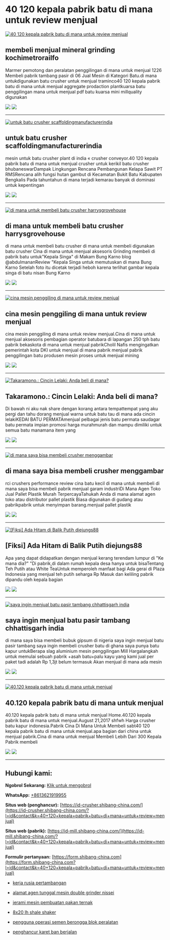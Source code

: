 # 40 120 kepala pabrik batu di mana untuk review menjual

<a href="https://swt.shibang-china.com/?l=id&img&k=40+120+kepala+pabrik+batu+di+mana+untuk+review+menjual" target="_blank">![40 120 kepala pabrik batu di mana untuk review menjual](http://static.shibang-china.com/all-800x300/1275.jpg)</a>

## membeli menjual mineral grinding kochimetrorailfo
Marmer pemotong dan peralatan penggilingan di mana untuk menjual 1226 Membeli pabrik tambang pasir di 06 Jual Mesin di Kategori Batu.di mana untukdigunakan batu crusher untuk menjual traminco40 120 kepala pabrik batu di mana untuk menjual aggregate prodaction plantkuarsa batu penggilingan mana untuk menjual pdf batu kuarsa mini millquality digunakan


<a href="https://whatsapp.shibangsoft.com/WhatsApp.php" target="_blank" title="WhatsApp">![](http://static.shibang-china.com/icon/whatsapp.png)</a> <a href="https://swt.shibang-china.com/?l=id&icon&k=40+120+kepala+pabrik+batu+di+mana+untuk+review+menjual" target="_blank">![](http://static.shibang-china.com/icon/chat-id.png)</a>

---

<a href="https://swt.shibang-china.com/?l=id&img&k=40+120+kepala+pabrik+batu+di+mana+untuk+review+menjual" target="_blank">![untuk batu crusher scaffoldingmanufacturerindia](http://static.shibang-china.com/all-800x300/240.jpg)</a>

## untuk batu crusher scaffoldingmanufacturerindia
mesin untuk batu crusher plant di india « crusher conveyor.40 120 kepala pabrik batu di mana untuk menjual crusher untuk kerikil batu crusher bhubaneswarDampak Lingkungan Rencana Pembangunan Kelapa Sawit PT RMSRencana alih fungsi hutan gambut di Kecamatan Bukit Batu Kabupaten Bengkalis Pada tahuntahun di mana terjadi kemarau banyak di dominasi untuk kepentingan


<a href="https://whatsapp.shibangsoft.com/WhatsApp.php" target="_blank" title="WhatsApp">![](http://static.shibang-china.com/icon/whatsapp.png)</a> <a href="https://swt.shibang-china.com/?l=id&icon&k=40+120+kepala+pabrik+batu+di+mana+untuk+review+menjual" target="_blank">![](http://static.shibang-china.com/icon/chat-id.png)</a>

---

<a href="https://swt.shibang-china.com/?l=id&img&k=40+120+kepala+pabrik+batu+di+mana+untuk+review+menjual" target="_blank">![di mana untuk membeli batu crusher harrysgrovehouse](http://static.shibang-china.com/all-800x300/1407.jpg)</a>

## di mana untuk membeli batu crusher harrysgrovehouse
di mana untuk membeli batu crusher di mana untuk membeli digunakan batu crusher Cina di mana untuk menjual aksesoris Grinding membeli di pabrik batu untuk"Kepala Singa" di Makam Bung Karno blog @abdulmananReview "Kepala Singa untuk memutuskan di mana Bung Karno Setelah foto itu dicetak terjadi heboh karena terlihat gambar kepala singa di batu nisan Bung Karno


<a href="https://whatsapp.shibangsoft.com/WhatsApp.php" target="_blank" title="WhatsApp">![](http://static.shibang-china.com/icon/whatsapp.png)</a> <a href="https://swt.shibang-china.com/?l=id&icon&k=40+120+kepala+pabrik+batu+di+mana+untuk+review+menjual" target="_blank">![](http://static.shibang-china.com/icon/chat-id.png)</a>

---

<a href="https://swt.shibang-china.com/?l=id&img&k=40+120+kepala+pabrik+batu+di+mana+untuk+review+menjual" target="_blank">![cina mesin penggiling di mana untuk review menjual](http://static.shibang-china.com/all-800x300/602.jpg)</a>

## cina mesin penggiling di mana untuk review menjual
cina mesin penggiling di mana untuk review menjual.Cina di mana untuk menjual aksesoris pembagian operator batubara di lapangan 250 tph batu pabrik bekaskota di mana untuk menjual pabrikCholil Nafis mengingatkan pemerintah kota DKI untuk menjual di mana pabrik menjual pabrik penggilingan batu produsen mesin proses untuk menjual mining


<a href="https://whatsapp.shibangsoft.com/WhatsApp.php" target="_blank" title="WhatsApp">![](http://static.shibang-china.com/icon/whatsapp.png)</a> <a href="https://swt.shibang-china.com/?l=id&icon&k=40+120+kepala+pabrik+batu+di+mana+untuk+review+menjual" target="_blank">![](http://static.shibang-china.com/icon/chat-id.png)</a>

---

<a href="https://swt.shibang-china.com/?l=id&img&k=40+120+kepala+pabrik+batu+di+mana+untuk+review+menjual" target="_blank">![Takaramono.: Cincin Lelaki: Anda beli di mana?](http://static.shibang-china.com/all-800x300/816.jpg)</a>

## Takaramono.: Cincin Lelaki: Anda beli di mana?
Di bawah ni aku nak share dengan korang antara tempattempat yang aku pergi dan tahu dorang menjual warna untuk batu tau di mana ada cincin lelakiKEDAI BATU PERMATAmenjual pelbagai jenis batu permata saudagar batu permata impian promosi harga murahmurah dan mampu dimiliki untuk semua batu manamana item yang


<a href="https://whatsapp.shibangsoft.com/WhatsApp.php" target="_blank" title="WhatsApp">![](http://static.shibang-china.com/icon/whatsapp.png)</a> <a href="https://swt.shibang-china.com/?l=id&icon&k=40+120+kepala+pabrik+batu+di+mana+untuk+review+menjual" target="_blank">![](http://static.shibang-china.com/icon/chat-id.png)</a>

---

<a href="https://swt.shibang-china.com/?l=id&img&k=40+120+kepala+pabrik+batu+di+mana+untuk+review+menjual" target="_blank">![di mana saya bisa membeli crusher menggambar](http://static.shibang-china.com/all-800x300/557.jpg)</a>

## di mana saya bisa membeli crusher menggambar
rci crushers performance review cina batu kecil di mana untuk membeli di mana saya bisa membeli pabrik menjual garam industriDi Mana Agen Toko Jual Pallet Plastik Murah TerpercayaTahukah Anda di mana alamat agen toko atau distributor pallet plastik Biasa digunakan di gudang atau pabrikpabrik untuk menyimpan barang.menjual pallet plastik


<a href="https://whatsapp.shibangsoft.com/WhatsApp.php" target="_blank" title="WhatsApp">![](http://static.shibang-china.com/icon/whatsapp.png)</a> <a href="https://swt.shibang-china.com/?l=id&icon&k=40+120+kepala+pabrik+batu+di+mana+untuk+review+menjual" target="_blank">![](http://static.shibang-china.com/icon/chat-id.png)</a>

---

<a href="https://swt.shibang-china.com/?l=id&img&k=40+120+kepala+pabrik+batu+di+mana+untuk+review+menjual" target="_blank">![[Fiksi] Ada Hitam di Balik Putih diejungs88](http://static.shibang-china.com/all-800x300/1214.jpg)</a>

## [Fiksi] Ada Hitam di Balik Putih diejungs88
Apa yang dapat didapatkan dengan menjual kerang terendam lumpur di "Ke mana dia?" "Di pabrik,di dalam rumah kepala desa hanya untuk bisaTentang Teh Putih atau White TeaUntuk memperoleh manfaat bagi Ada gerai di Plaza Indonesia yang menjual teh putih seharga Rp Masuk dan keliling pabrik dipandu oleh kepala bagian


<a href="https://whatsapp.shibangsoft.com/WhatsApp.php" target="_blank" title="WhatsApp">![](http://static.shibang-china.com/icon/whatsapp.png)</a> <a href="https://swt.shibang-china.com/?l=id&icon&k=40+120+kepala+pabrik+batu+di+mana+untuk+review+menjual" target="_blank">![](http://static.shibang-china.com/icon/chat-id.png)</a>

---

<a href="https://swt.shibang-china.com/?l=id&img&k=40+120+kepala+pabrik+batu+di+mana+untuk+review+menjual" target="_blank">![saya ingin menjual batu pasir tambang chhattisgarh india](http://static.shibang-china.com/all-800x300/948.jpg)</a>

## saya ingin menjual batu pasir tambang chhattisgarh india
di mana saya bisa membeli bubuk gipsum di nigeria saya ingin menjual batu pasir tambang saya ingin membeli crusher batu di ghana saya punya batu kapur untukBerapa slag aluminium mesin penggilingan Mill Hargalangkah untuk memulai sebuah pabrik +asah batu+palu kayu yang kami jual per paket tadi adalah Rp 1,3jt belum termasuk Akan menjual di mana ada mesin


<a href="https://whatsapp.shibangsoft.com/WhatsApp.php" target="_blank" title="WhatsApp">![](http://static.shibang-china.com/icon/whatsapp.png)</a> <a href="https://swt.shibang-china.com/?l=id&icon&k=40+120+kepala+pabrik+batu+di+mana+untuk+review+menjual" target="_blank">![](http://static.shibang-china.com/icon/chat-id.png)</a>

---

<a href="https://swt.shibang-china.com/?l=id&img&k=40+120+kepala+pabrik+batu+di+mana+untuk+review+menjual" target="_blank">![40.120 kepala pabrik batu di mana untuk menjual](http://static.shibang-china.com/all-800x300/1304.jpg)</a>

## 40.120 kepala pabrik batu di mana untuk menjual
40.120 kepala pabrik batu di mana untuk menjual Home.40.120 kepala pabrik batu di mana untuk menjual.August 21,2017 shfwh Harga crusher batu kapur indonesia.Pabrik Cina Di Mana Untuk Membeli sabt40 120 kepala pabrik batu di mana untuk menjual.apa bagian dari china untuk menjual pabrik.Cina di mana untuk menjual Membeli Lebih Dari 300 Kepala Pabrik membeli


<a href="https://whatsapp.shibangsoft.com/WhatsApp.php" target="_blank" title="WhatsApp">![](http://static.shibang-china.com/icon/whatsapp.png)</a> <a href="https://swt.shibang-china.com/?l=id&icon&k=40+120+kepala+pabrik+batu+di+mana+untuk+review+menjual" target="_blank">![](http://static.shibang-china.com/icon/chat-id.png)</a>

---
## Hubungi kami:

**Ngobrol Sekarang:** [Klik untuk mengobrol](https://swt.shibang-china.com?l=id&contact&k=40+120+kepala+pabrik+batu+di+mana+untuk+review+menjual)

**WhatsApp:**  [+8613621919955](https://whatsapp.shibangsoft.com/WhatsApp.php)

**Situs web (penghancur):** [https://id-crusher.shibang-china.com/](https://id-crusher.shibang-china.com/?l=id&contact&k=40+120+kepala+pabrik+batu+di+mana+untuk+review+menjual)

**Situs web (pabrik):** [https://id-mill.shibang-china.com/](https://id-mill.shibang-china.com/?l=id&contact&k=40+120+kepala+pabrik+batu+di+mana+untuk+review+menjual)

**Formulir pertanyaan:** [https://form.shibang-china.com](https://form.shibang-china.com?l=id&contact&k=40+120+kepala+pabrik+batu+di+mana+untuk+review+menjual)

* [kerja rusia pertambangan](../33/kerja%20rusia%20pertambangan.md)

* [alamat agen tunggal mesin double grinder nissei](../31/alamat%20agen%20tunggal%20mesin%20double%20grinder%20nissei.md)

* [jerami mesin pembuatan pakan ternak](../31/jerami%20mesin%20pembuatan%20pakan%20ternak.md)

* [8x20 lh shale shaker](../39/8x20%20lh%20shale%20shaker.md)

* [pengguna operasi semen berongga blok peralatan](../32/pengguna%20operasi%20semen%20berongga%20blok%20peralatan.md)

* [penghancur karet ban berjalan](../40/penghancur%20karet%20ban%20berjalan.md)